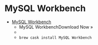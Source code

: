# MySQL Workbench
- [MySQL Workbench](https://www.mysql.com/products/workbench/)
  -  MySQL WorkbenchDownload Now »
  - 
  - `brew cask install MySQL Workbench`
